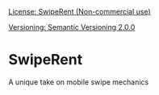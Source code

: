 [License: SwipeRent (Non-commercial use)](https://github.com/RobertLD/SwipeRent/blob/master/LICENSE)

[Versioning: Semantic Versioning 2.0.0](https://github.com/RobertLD/SwipeRent/blob/master/Versioning%20Syntax%20(Semantic%20Versioning%202.0.0))

# SwipeRent
A unique take on mobile swipe mechanics
